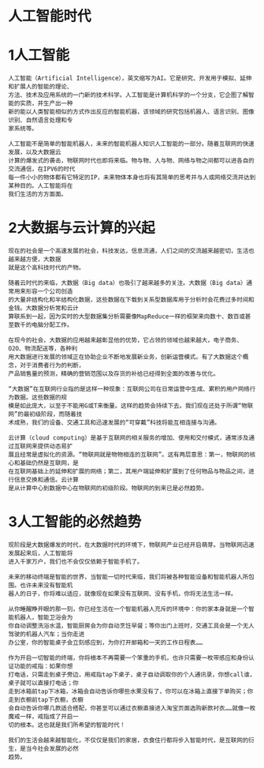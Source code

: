 # 人工智能时代

# 1人工智能 ##

    人工智能（Artificial Intelligence），英文缩写为AI。它是研究、开发用于模拟、延伸和扩展人的智能的理论、
    方法、技术及应用系统的一门新的技术科学。人工智能是计算机科学的一个分支，它企图了解智能的实质，并生产出一种
    新的能以人类智能相似的方式作出反应的智能机器，该领域的研究包括机器人、语言识别、图像识别、自然语言处理和专
    家系统等。

    人工智能不是简单的智能机器人，未来的智能机器人知识人工智能的一部分。随着互联网的快速发展，以及大数据云
    计算的爆发式的袭击，物联网时代也即将来临。物与物、人与物、网络与物之间都可以进各自的交流通信，在IPV6的时代
    每一件小小的物体都有它特定的IP，未来物体本身也将有其简单的思考并与人或网络交流并达到某种目的。人工智能将在
    我们生活的方方面面。

# 2大数据与云计算的兴起  

    现在的社会是一个高速发展的社会，科技发达，信息流通，人们之间的交流越来越密切，生活也越来越方便，大数据
    就是这个高科技时代的产物。

    随着云时代的来临，大数据（Big data）也吸引了越来越多的关注。大数据（Big data）通常用来形容一个公司创造
    的大量非结构化和半结构化数据，这些数据在下载到关系型数据库用于分析时会花费过多时间和金钱。大数据分析常和云计
    算联系到一起，因为实时的大型数据集分析需要像MapReduce一样的框架来向数十、数百或甚至数千的电脑分配工作。

    在现今的社会，大数据的应用越来越彰显他的优势，它占领的领域也越来越大，电子商务、O2O、物流配送等，各种利
    用大数据进行发展的领域正在协助企业不断地发展新业务，创新运营模式。有了大数据这个概念，对于消费者行为的判断，
    产品销售量的预测，精确的营销范围以及存货的补给已经得到全面的改善与优化。

    “大数据”在互联网行业指的是这样一种现象：互联网公司在日常运营中生成、累积的用户网络行为数据。这些数据的规
    模是如此庞大，以至于不能用G或T来衡量。这样的趋势会持续下去。我们现在还处于所谓“物联网”的最初级阶段，而随着技
    术成熟，我们的设备、交通工具和迅速发展的“可穿戴”科技将能互相连接与沟通。

    云计算（cloud computing）是基于互联网的相关服务的增加、使用和交付模式，通常涉及通过互联网来提供动态易扩
    展且经常是虚拟化的资源。“物联网就是物物相连的互联网”。这有两层意思：第一，物联网的核心和基础仍然是互联网，是
    在互联网基础上的延伸和扩展的网络；第二，其用户端延伸和扩展到了任何物品与物品之间，进行信息交换和通信。云计算
    是从计算中心到数据中心在物联网的初级阶段。物联网的到来已是必然趋势。

# 3人工智能的必然趋势 #

    现阶段是大数据爆发的时代，在大数据时代的环境下，物联网产业已经开启萌芽。当物联网迅速发展起来后，人工智能将
    进入千家万户，我们也不会仅仅依赖于智能手机了。

    未来的移动终端是智能的世界，当智能一切时代来临，我们将被各种智能设备和智能机器人所包围。也许未来没有智能机
    器人的日子，你将难以适应，就像现在如果没有互联网、没有手机，你将无法生活一样。

    从你睡醒睁开眼的那一刻，你已经生活在一个智能机器人充斥的环境中：你的家本身就是一个智能机器人，智能卫浴会为
    你自动调整洗浴水温，智能厨房会为你自动烹饪早餐；等你出门上班时，交通工具会是一个无人驾驶的机器人汽车；当你走进
    办公室，你的智能桌子会立刻感应到，为你打开邮箱和一天的工作日程表……

    作为开启一切智能的终端，你将根本不再需要一个笨重的手机，也许只需要一枚带感应和身份认证功能的戒指：如果你想
    打电话，只需走到桌子旁边，用戒指tap下桌子，桌子自动调取你的个人通讯录，你想call谁，桌子就可以直接打电话；你
    走到冰箱前tap下冰箱，冰箱会自动告诉你哪些水果没有了，你可以在冰箱上直接下单购买；你走到衣橱前tap下衣橱，衣橱
    会自动告诉你哪几款适合搭配，你甚至可以通过衣橱直接进入淘宝页面选购新款衬衣……就像一枚魔戒一样，戒指成了开启一
    切的根本。这也就是我们所希望的智能时代！

    我们的生活会越来越智能化，不仅仅是我们的家居，衣食住行都将步入智能时代，是互联网的衍生，是当今社会发展的必然
    趋势。
